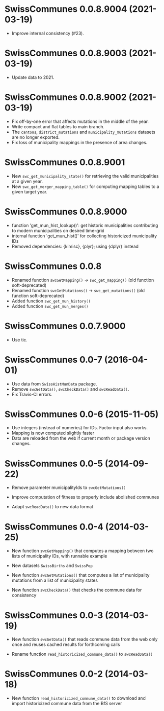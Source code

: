 <!-- NEWS.md is maintained by https://cynkra.github.io/fledge, do not edit -->

# SwissCommunes 0.0.8.9004 (2021-03-19)

- Improve internal consistency (#23).


# SwissCommunes 0.0.8.9003 (2021-03-19)

- Update data to 2021.


# SwissCommunes 0.0.8.9002 (2021-03-19)

- Fix off-by-one error that affects mutations in the middle of the year.
- Write compact and flat tables to main branch.
- The `cantons`, `district_mutations` and `municipality_mutations` datasets are no longer exported.
- Fix loss of municipality mappings in the presence of area changes.


# SwissCommunes 0.0.8.9001

- New `swc_get_municipality_state()` for retrieving the valid municipalities at a given year.
- New `swc_get_merger_mapping_table()` for computing mapping tables to a given target year.


# SwissCommunes 0.0.8.9000

- function 'get_mun_hist_lookup()': get historic municipalities contributing to modern municipalities on desired time-grid
- internal function 'get_mun_hist()' for collecting historicized municipality IDs
- Removed dependencies: {kimisc}, {plyr}; using {dplyr} instead


# SwissCommunes 0.0.8

- Renamed function `swcGetMapping()` -> `swc_get_mapping()` (old function soft-deprecated)
- Renamed function `swcGetMutations()` -> `swc_get_mutations()` (old function soft-deprecated)
- Added function `swc_get_mun_history()`
- Added function `swc_get_mun_merges()`


# SwissCommunes 0.0.7.9000

- Use tic.


# SwissCommunes 0.0-7 (2016-04-01)

- Use data from `SwissHistMunData` package.
- Remove `swcGetData()`, `swcCheckData()` and `swcReadData()`.
- Fix Travis-CI errors.


# SwissCommunes 0.0-6 (2015-11-05)

- Use integers (instead of numerics) for IDs. Factor input also works.
- Mapping is now computed slightly faster
- Data are reloaded from the web if current month or package version changes.

# SwissCommunes 0.0-5 (2014-09-22)

- Remove parameter municipalityIds to `swcGetMutations()`

- Improve computation of fitness to properly include abolished communes

- Adapt `swcReadData()` to new data format

# SwissCommunes 0.0-4 (2014-03-25)

- New function `swcGetMapping()` that computes a mapping between two lists
  of municipality IDs, with runnable example

- New datasets `SwissBirths` and `SwissPop`

- New function `swcGetMutations()` that computes a list of municipality
  mutations from a list of municipality states

- New function `swcCheckData()` that checks the commune data for consistency

# SwissCommunes 0.0-3 (2014-03-19)

- New function `swcGetData()` that reads commune data from
  the web only once and reuses cached results for forthcoming calls

- Rename function `read_historicized_commune_data()` to `swcReadData()`

# SwissCommunes 0.0-2 (2014-03-18)

- New function `read_historicized_commune_data()` to download and import
  historicized commune data from the BfS server
